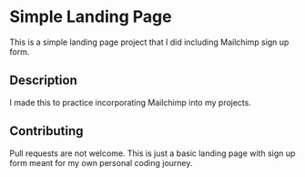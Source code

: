 # Simple Landing Page

This is a simple landing page project that I did including Mailchimp sign up form.

## Description

I made this to practice incorporating Mailchimp into my projects.

## Contributing

Pull requests are not welcome. This is just a basic landing page with sign up form meant for my own personal coding journey.
